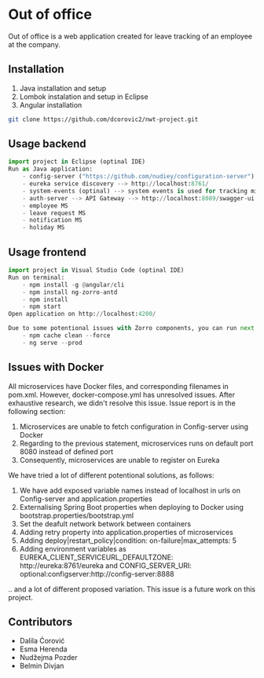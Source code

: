 # Out of office

Out of office is a web application created for leave tracking of an employee at the company. 

## Installation

1. Java installation and setup
2. Lombok instalation and setup in Eclipse
3. Angular installation

```bash
git clone https://github.com/dcorovic2/nwt-project.git
```

## Usage backend

```python
import project in Eclipse (optinal IDE)
Run as Java application:
    - config-server ("https://github.com/nudiey/configuration-server") --> Configuration server is used for setting up main configuration properties (server port on eureka,database configuration) of all microservcies
    - eureka service discovery --> http://localhost:8761/
    - system-events (optinal) --> system events is used for tracking microservices activities
    - auth-server --> API Gateway --> http://localhost:8089/swagger-ui.html
    - employee MS 
    - leave request MS
    - notification MS
    - holiday MS
```

## Usage frontend
```python
import project in Visual Studio Code (optinal IDE)
Run on terminal:
    - npm install -g @angular/cli
    - npm install ng-zorro-antd
    - npm install
    - npm start
Open application on http://localhost:4200/

Due to some potentional issues with Zorro components, you can run next commands:
    - npm cache clean --force
    - ng serve --prod
```

## Issues with Docker
All microservices have Docker files, and corresponding filenames in pom.xml. However, docker-compose.yml has unresolved issues.
After exhaustive research, we didn't resolve this issue. Issue report is in the following section:
1.  Microservices are unable to fetch configuration in Config-server using Docker 
2.  Regarding to the previous statement, microservices runs on default port 8080 instead of defined port
3.  Consequently, microservices are unable to register on Eureka

We have tried a lot of different potentional solutions, as follows:
1. We have add exposed variable names instead of localhost in urls on Config-server and application.properties
2. Externalising Spring Boot properties when deploying to Docker using bootstrap.properties/bootstrap.yml
3. Set the deafult network betwork between containers 
4. Adding retry property into application.properties of microservices
5. Adding  deploy|restart_policy|condition: on-failure|max_attempts: 5
6. Adding environment variables as EUREKA_CLIENT_SERVICEURL_DEFAULTZONE: http://eureka:8761/eureka and CONFIG_SERVER_URI: optional:configserver:http://config-server:8888

.. and a lot of different proposed variation. This issue is a future work on this project.

## Contributors
- Dalila Ćorović
- Esma Herenda
- Nudžejma Pozder
- Belmin Divjan
